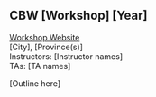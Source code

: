## CBW [Workshop] [Year]

[Workshop Website](./)  
[City], [Province(s)]  
Instructors: [Instructor names]  
TAs: [TA names]  

[Outline here]  
